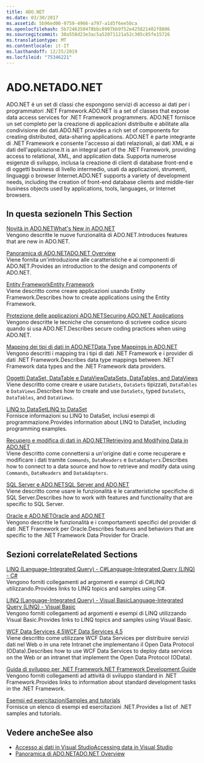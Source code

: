 ```yaml
---
title: ADO.NET
ms.date: 03/30/2017
ms.assetid: 5b96ed06-9759-4966-a797-a1d5f6ee50ca
ms.openlocfilehash: 5b7246350478bbc8907bb9f52e425821402f8806
ms.sourcegitcommit: 30a558d23e3ac5a52071121a52c305c85fe15726
ms.translationtype: MT
ms.contentlocale: it-IT
ms.lasthandoff: 12/25/2019
ms.locfileid: "75346221"
---
```

# <a name="adonet"></a><span data-ttu-id="604e4-102">ADO.NET</span><span class="sxs-lookup"><span data-stu-id="604e4-102">ADO.NET</span></span>
<span data-ttu-id="604e4-103">ADO.NET è un set di classi che espongono servizi di accesso ai dati per i programmatori .NET Framework.</span><span class="sxs-lookup"><span data-stu-id="604e4-103">ADO.NET is a set of classes that expose data access services for .NET Framework programmers.</span></span> <span data-ttu-id="604e4-104">ADO.NET fornisce un set completo per la creazione di applicazioni distribuite e abilitate alla condivisione dei dati.</span><span class="sxs-lookup"><span data-stu-id="604e4-104">ADO.NET provides a rich set of components for creating distributed, data-sharing applications.</span></span> <span data-ttu-id="604e4-105">ADO.NET è parte integrante di .NET Framework e consente l'accesso ai dati relazionali, ai dati XML e ai dati dell'applicazione.</span><span class="sxs-lookup"><span data-stu-id="604e4-105">It is an integral part of the .NET Framework, providing access to relational, XML, and application data.</span></span> <span data-ttu-id="604e4-106">Supporta numerose esigenze di sviluppo, inclusa la creazione di client di database front-end e di oggetti business di livello intermedio, usati da applicazioni, strumenti, linguaggi o browser Internet.</span><span class="sxs-lookup"><span data-stu-id="604e4-106">ADO.NET supports a variety of development needs, including the creation of front-end database clients and middle-tier business objects used by applications, tools, languages, or Internet browsers.</span></span>  
  
## <a name="in-this-section"></a><span data-ttu-id="604e4-107">In questa sezione</span><span class="sxs-lookup"><span data-stu-id="604e4-107">In This Section</span></span>  
 [<span data-ttu-id="604e4-108">Novità in ADO.NET</span><span class="sxs-lookup"><span data-stu-id="604e4-108">What's New in ADO.NET</span></span>](whats-new.md)  
 <span data-ttu-id="604e4-109">Vengono descritte le nuove funzionalità di ADO.NET.</span><span class="sxs-lookup"><span data-stu-id="604e4-109">Introduces features that are new in ADO.NET.</span></span>  
  
 [<span data-ttu-id="604e4-110">Panoramica di ADO.NET</span><span class="sxs-lookup"><span data-stu-id="604e4-110">ADO.NET Overview</span></span>](ado-net-overview.md)  
 <span data-ttu-id="604e4-111">Viene fornita un'introduzione alle caratteristiche e ai componenti di ADO.NET.</span><span class="sxs-lookup"><span data-stu-id="604e4-111">Provides an introduction to the design and components of ADO.NET.</span></span>  
  
 [<span data-ttu-id="604e4-112">Entity Framework</span><span class="sxs-lookup"><span data-stu-id="604e4-112">Entity Framework</span></span>](/ef/ef6/index)  
 <span data-ttu-id="604e4-113">Viene descritto come creare applicazioni usando Entity Framework.</span><span class="sxs-lookup"><span data-stu-id="604e4-113">Describes how to create applications using the Entity Framework.</span></span>  
  
 [<span data-ttu-id="604e4-114">Protezione delle applicazioni ADO.NET</span><span class="sxs-lookup"><span data-stu-id="604e4-114">Securing ADO.NET Applications</span></span>](securing-ado-net-applications.md)  
 <span data-ttu-id="604e4-115">Vengono descritte le tecniche che consentono di scrivere codice sicuro quando si usa ADO.NET.</span><span class="sxs-lookup"><span data-stu-id="604e4-115">Describes secure coding practices when using ADO.NET.</span></span>  
  
 [<span data-ttu-id="604e4-116">Mapping dei tipi di dati in ADO.NET</span><span class="sxs-lookup"><span data-stu-id="604e4-116">Data Type Mappings in ADO.NET</span></span>](data-type-mappings-in-ado-net.md)  
 <span data-ttu-id="604e4-117">Vengono descritti i mapping tra i tipi di dati .NET Framework e i provider di dati .NET Framework.</span><span class="sxs-lookup"><span data-stu-id="604e4-117">Describes data type mappings between .NET Framework data types and the .NET Framework data providers.</span></span>  
  
 [<span data-ttu-id="604e4-118">Oggetti DataSet, DataTable e DataView</span><span class="sxs-lookup"><span data-stu-id="604e4-118">DataSets, DataTables, and DataViews</span></span>](./dataset-datatable-dataview/index.md)  
 <span data-ttu-id="604e4-119">Viene descritto come creare e usare `DataSets`, `DataSets` tipizzati, `DataTables` e `DataViews`.</span><span class="sxs-lookup"><span data-stu-id="604e4-119">Describes how to create and use `DataSets`, typed `DataSets`, `DataTables`, and `DataViews`.</span></span>  
  
 [<span data-ttu-id="604e4-120">LINQ to DataSet</span><span class="sxs-lookup"><span data-stu-id="604e4-120">LINQ to DataSet</span></span>](linq-to-dataset.md)  
 <span data-ttu-id="604e4-121">Fornisce informazioni su LINQ to DataSet, inclusi esempi di programmazione.</span><span class="sxs-lookup"><span data-stu-id="604e4-121">Provides information about LINQ to DataSet, including programming examples.</span></span>  
  
 [<span data-ttu-id="604e4-122">Recupero e modifica di dati in ADO.NET</span><span class="sxs-lookup"><span data-stu-id="604e4-122">Retrieving and Modifying Data in ADO.NET</span></span>](retrieving-and-modifying-data.md)  
 <span data-ttu-id="604e4-123">Viene descritto come connettersi a un'origine dati e come recuperare e modificare i dati tramite `Commands`, `DataReaders` e `DataAdapters`.</span><span class="sxs-lookup"><span data-stu-id="604e4-123">Describes how to connect to a data source and how to retrieve and modify data using `Commands`, `DataReaders` and `DataAdapters`.</span></span>  
  
 [<span data-ttu-id="604e4-124">SQL Server e ADO.NET</span><span class="sxs-lookup"><span data-stu-id="604e4-124">SQL Server and ADO.NET</span></span>](./sql/index.md)  
 <span data-ttu-id="604e4-125">Viene descritto come usare le funzionalità e le caratteristiche specifiche di SQL Server.</span><span class="sxs-lookup"><span data-stu-id="604e4-125">Describes how to work with features and functionality that are specific to SQL Server.</span></span>  
  
 [<span data-ttu-id="604e4-126">Oracle e ADO.NET</span><span class="sxs-lookup"><span data-stu-id="604e4-126">Oracle and ADO.NET</span></span>](oracle-and-adonet.md)  
 <span data-ttu-id="604e4-127">Vengono descritte le funzionalità e i comportamenti specifici del provider di dati .NET Framework per Oracle.</span><span class="sxs-lookup"><span data-stu-id="604e4-127">Describes features and behaviors that are specific to the .NET Framework Data Provider for Oracle.</span></span>  
  
## <a name="related-sections"></a><span data-ttu-id="604e4-128">Sezioni correlate</span><span class="sxs-lookup"><span data-stu-id="604e4-128">Related Sections</span></span>  
 [<span data-ttu-id="604e4-129">LINQ (Language-Integrated Query) - C#</span><span class="sxs-lookup"><span data-stu-id="604e4-129">Language-Integrated Query (LINQ) - C#</span></span>](../../../csharp/programming-guide/concepts/linq/index.md)  
 <span data-ttu-id="604e4-130">Vengono forniti collegamenti ad argomenti e esempi di C#LINQ utilizzando.</span><span class="sxs-lookup"><span data-stu-id="604e4-130">Provides links to LINQ topics and samples using C#.</span></span>  
  
 [<span data-ttu-id="604e4-131">LINQ (Language-Integrated Query) - Visual Basic</span><span class="sxs-lookup"><span data-stu-id="604e4-131">Language-Integrated Query (LINQ) - Visual Basic</span></span>](../../../visual-basic/programming-guide/concepts/linq/index.md)  
 <span data-ttu-id="604e4-132">Vengono forniti collegamenti ad argomenti e esempi di LINQ utilizzando Visual Basic.</span><span class="sxs-lookup"><span data-stu-id="604e4-132">Provides links to LINQ topics and samples using Visual Basic.</span></span>  
  
 [<span data-ttu-id="604e4-133">WCF Data Services 4.5</span><span class="sxs-lookup"><span data-stu-id="604e4-133">WCF Data Services 4.5</span></span>](../wcf/index.md)  
 <span data-ttu-id="604e4-134">Viene descritto come utilizzare WCF Data Services per distribuire servizi dati nel Web o in una rete Intranet che implementano il Open Data Protocol (OData).</span><span class="sxs-lookup"><span data-stu-id="604e4-134">Describes how to use WCF Data Services to deploy data services on the Web or an intranet that implement the Open Data Protocol (OData).</span></span>  
  
 [<span data-ttu-id="604e4-135">Guida di sviluppo per .NET Framework</span><span class="sxs-lookup"><span data-stu-id="604e4-135">.NET Framework Development Guide</span></span>](../../development-guide.md)  
 <span data-ttu-id="604e4-136">Vengono forniti collegamenti ad attività di sviluppo standard in .NET Framework.</span><span class="sxs-lookup"><span data-stu-id="604e4-136">Provides links to information about standard development tasks in the .NET Framework.</span></span>  
  
 [<span data-ttu-id="604e4-137">Esempi ed esercitazioni</span><span class="sxs-lookup"><span data-stu-id="604e4-137">Samples and tutorials</span></span>](../../../samples-and-tutorials/index.md)  
 <span data-ttu-id="604e4-138">Fornisce un elenco di esempi ed esercitazioni .NET.</span><span class="sxs-lookup"><span data-stu-id="604e4-138">Provides a list of .NET samples and tutorials.</span></span>
  
## <a name="see-also"></a><span data-ttu-id="604e4-139">Vedere anche</span><span class="sxs-lookup"><span data-stu-id="604e4-139">See also</span></span>

- [<span data-ttu-id="604e4-140">Accesso ai dati in Visual Studio</span><span class="sxs-lookup"><span data-stu-id="604e4-140">Accessing data in Visual Studio</span></span>](/visualstudio/data-tools/accessing-data-in-visual-studio)
- [<span data-ttu-id="604e4-141">Panoramica di ADO.NET</span><span class="sxs-lookup"><span data-stu-id="604e4-141">ADO.NET Overview</span></span>](ado-net-overview.md)
